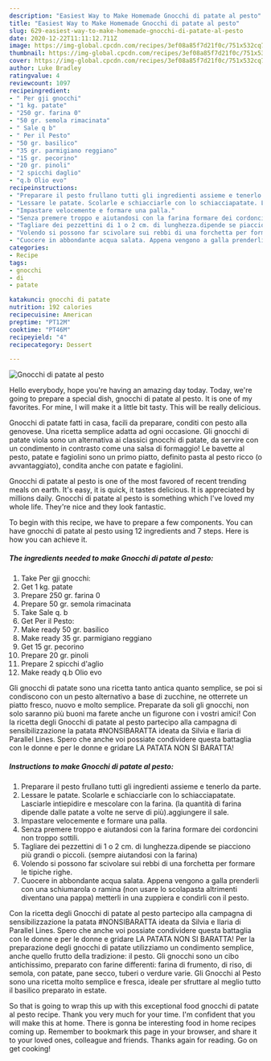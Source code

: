 ```yaml
---
description: "Easiest Way to Make Homemade Gnocchi di patate al pesto"
title: "Easiest Way to Make Homemade Gnocchi di patate al pesto"
slug: 629-easiest-way-to-make-homemade-gnocchi-di-patate-al-pesto
date: 2020-12-22T11:11:12.711Z
image: https://img-global.cpcdn.com/recipes/3ef08a85f7d21f0c/751x532cq70/gnocchi-di-patate-al-pesto-recipe-main-photo.jpg
thumbnail: https://img-global.cpcdn.com/recipes/3ef08a85f7d21f0c/751x532cq70/gnocchi-di-patate-al-pesto-recipe-main-photo.jpg
cover: https://img-global.cpcdn.com/recipes/3ef08a85f7d21f0c/751x532cq70/gnocchi-di-patate-al-pesto-recipe-main-photo.jpg
author: Luke Bradley
ratingvalue: 4
reviewcount: 1097
recipeingredient:
- " Per gji gnocchi"
- "1 kg. patate"
- "250 gr. farina 0"
- "50 gr. semola rimacinata"
- " Sale q b"
- " Per il Pesto"
- "50 gr. basilico"
- "35 gr. parmigiano reggiano"
- "15 gr. pecorino"
- "20 gr. pinoli"
- "2 spicchi daglio"
- "q.b Olio evo"
recipeinstructions:
- "Preparare il pesto frullano tutti gli ingredienti assieme e tenerlo da parte."
- "Lessare le patate. Scolarle e schiacciarle con lo schiacciapatate. Lasciarle intiepidire e mescolare con la farina. (la quantità di farina dipende dalle patate a volte ne serve di più).aggiungere il sale."
- "Impastare velocemente e formare una palla."
- "Senza premere troppo e aiutandosi con la farina formare dei cordoncini non troppo sottili."
- "Tagliare dei pezzettini di 1 o 2 cm. di lunghezza.dipende se piacciono più grandi o piccoli. (sempre aiutandosi con la farina)"
- "Volendo si possono far scivolare sui rebbi di una forchetta per formare le tipiche righe."
- "Cuocere in abbondante acqua salata. Appena vengono a galla prenderli con una schiumarola o ramina (non usare lo scolapasta altrimenti diventano una pappa) metterli in una zuppiera e condirli con il pesto."
categories:
- Recipe
tags:
- gnocchi
- di
- patate

katakunci: gnocchi di patate 
nutrition: 192 calories
recipecuisine: American
preptime: "PT12M"
cooktime: "PT46M"
recipeyield: "4"
recipecategory: Dessert

---
```



![Gnocchi di patate al pesto](https://img-global.cpcdn.com/recipes/3ef08a85f7d21f0c/751x532cq70/gnocchi-di-patate-al-pesto-recipe-main-photo.jpg)

Hello everybody, hope you're having an amazing day today. Today, we're going to prepare a special dish, gnocchi di patate al pesto. It is one of my favorites. For mine, I will make it a little bit tasty. This will be really delicious.

Gnocchi di patate fatti in casa, facili da preparare, conditi con pesto alla genovese. Una ricetta semplice adatta ad ogni occasione. Gli gnocchi di patate viola sono un alternativa ai classici gnocchi di patate, da servire con un condimento in contrasto come una salsa di formaggio! Le bavette al pesto, patate e fagiolini sono un primo piatto, definito pasta al pesto ricco (o avvantaggiato), condita anche con patate e fagiolini.

Gnocchi di patate al pesto is one of the most favored of recent trending meals on earth. It's easy, it is quick, it tastes delicious. It is appreciated by millions daily. Gnocchi di patate al pesto is something which I've loved my whole life. They're nice and they look fantastic.


To begin with this recipe, we have to prepare a few components. You can have gnocchi di patate al pesto using 12 ingredients and 7 steps. Here is how you can achieve it.

<!--inarticleads1-->

##### The ingredients needed to make Gnocchi di patate al pesto:

1. Take  Per gji gnocchi:
1. Get 1 kg. patate
1. Prepare 250 gr. farina 0
1. Prepare 50 gr. semola rimacinata
1. Take  Sale q. b
1. Get  Per il Pesto:
1. Make ready 50 gr. basilico
1. Make ready 35 gr. parmigiano reggiano
1. Get 15 gr. pecorino
1. Prepare 20 gr. pinoli
1. Prepare 2 spicchi d&#39;aglio
1. Make ready q.b Olio evo


Gli gnocchi di patate sono una ricetta tanto antica quanto semplice, se poi si condiscono con un pesto alternativo a base di zucchine, ne otterrete un piatto fresco, nuovo e molto semplice. Preparate da soli gli gnocchi, non solo saranno più buoni ma farete anche un figurone con i vostri amici! Con la ricetta degli Gnocchi di patate al pesto partecipo alla campagna di sensibilizzazione la patata #NONSIBARATTA ideata da Silvia e Ilaria di Parallel Lines. Spero che anche voi possiate condividere questa battaglia con le donne e per le donne e gridare LA PATATA NON SI BARATTA! 

<!--inarticleads2-->

##### Instructions to make Gnocchi di patate al pesto:

1. Preparare il pesto frullano tutti gli ingredienti assieme e tenerlo da parte.
1. Lessare le patate. Scolarle e schiacciarle con lo schiacciapatate. Lasciarle intiepidire e mescolare con la farina. (la quantità di farina dipende dalle patate a volte ne serve di più).aggiungere il sale.
1. Impastare velocemente e formare una palla.
1. Senza premere troppo e aiutandosi con la farina formare dei cordoncini non troppo sottili.
1. Tagliare dei pezzettini di 1 o 2 cm. di lunghezza.dipende se piacciono più grandi o piccoli. (sempre aiutandosi con la farina)
1. Volendo si possono far scivolare sui rebbi di una forchetta per formare le tipiche righe.
1. Cuocere in abbondante acqua salata. Appena vengono a galla prenderli con una schiumarola o ramina (non usare lo scolapasta altrimenti diventano una pappa) metterli in una zuppiera e condirli con il pesto.


Con la ricetta degli Gnocchi di patate al pesto partecipo alla campagna di sensibilizzazione la patata #NONSIBARATTA ideata da Silvia e Ilaria di Parallel Lines. Spero che anche voi possiate condividere questa battaglia con le donne e per le donne e gridare LA PATATA NON SI BARATTA! Per la preparazione degli gnocchi di patate utilizziamo un condimento semplice, anche quello frutto della tradizione: il pesto. Gli gnocchi sono un cibo antichissimo, preparato con farine differenti: farina di frumento, di riso, di semola, con patate, pane secco, tuberi o verdure varie. Gli Gnocchi al Pesto sono una ricetta molto semplice e fresca, ideale per sfruttare al meglio tutto il basilico preparato in estate. 

So that is going to wrap this up with this exceptional food gnocchi di patate al pesto recipe. Thank you very much for your time. I'm confident that you will make this at home. There is gonna be interesting food in home recipes coming up. Remember to bookmark this page in your browser, and share it to your loved ones, colleague and friends. Thanks again for reading. Go on get cooking!
